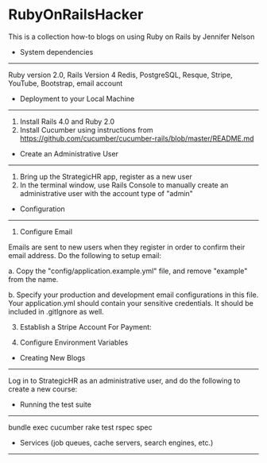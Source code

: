 RubyOnRailsHacker
====================
This is a collection how-to blogs on using Ruby on Rails by Jennifer Nelson


* System dependencies
---

Ruby version 2.0, Rails Version 4
Redis, PostgreSQL, Resque, Stripe, YouTube, Bootstrap, email account


* Deployment to your Local Machine
---
1.  Install Rails 4.0 and Ruby 2.0
2.  Install Cucumber using instructions from https://github.com/cucumber/cucumber-rails/blob/master/README.md


* Create an Administrative User
---
1.  Bring up the StrategicHR app, register as a new user
2.  In the terminal window, use Rails Console to manually create an administrative user with the account type of "admin"


* Configuration
---


1.  Configure Email

Emails are sent to new users when they register in order to confirm their
email address.  Do the following to setup email:

  a.  Copy the "config/application.example.yml" file, and remove "example" from the name.

  b.  Specify your production and development email configurations in this file. Your application.yml should contain your sensitive credentials. It should be included in .gitIgnore as well.

3.  Establish a Stripe Account For Payment:

4.  Configure Environment Variables</b>


* Creating New Blogs
---
Log in to StrategicHR as an administrative user, and do the following to create a new course:



* Running the test suite
---
bundle exec cucumber
rake test
rspec spec


* Services (job queues, cache servers, search engines, etc.)
---


```











